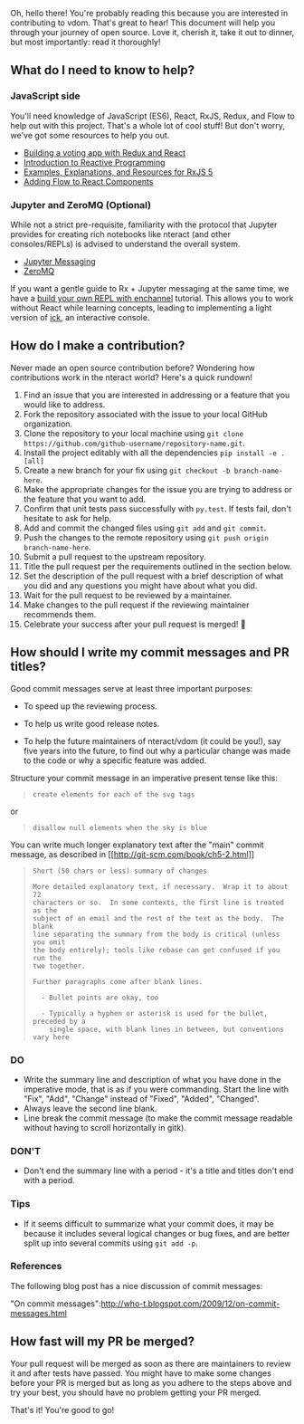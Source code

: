Oh, hello there! You're probably reading this because you are interested in
contributing to vdom. That's great to hear! This document will help you
through your journey of open source. Love it, cherish it, take it out to
dinner, but most importantly: read it thoroughly!

## What do I need to know to help?

### JavaScript side

You'll need knowledge of JavaScript (ES6), React, RxJS, Redux, and Flow to help out
with this project. That's a whole lot of cool stuff! But don't worry, we've
got some resources to help you out.
* [Building a voting app with Redux and React](http://teropa.info/blog/2015/09/10/full-stack-redux-tutorial.html)
* [Introduction to Reactive Programming](https://gist.github.com/staltz/868e7e9bc2a7b8c1f754)
* [Examples, Explanations, and Resources for RxJS 5](https://github.com/btroncone/learn-rxjs)
* [Adding Flow to React Components](https://flowtype.org/docs/react.html#defining-components-as-reactcomponent-subclasses)

### Jupyter and ZeroMQ (Optional)

While not a strict pre-requisite, familiarity with the protocol that Jupyter
provides for creating rich notebooks like nteract (and other consoles/REPLs) is
advised to understand the overall system.

* [Jupyter Messaging](http://jupyter-client.readthedocs.org/en/latest/messaging.html)
* [ZeroMQ](http://zguide.zeromq.org/page:all)

If you want a gentle guide to Rx + Jupyter messaging at the same time, we have
a [build your own REPL with enchannel](https://github.com/nteract/docs/blob/master/enchannel/build-your-own-repl.md) tutorial. This allows you to work without React while learning concepts, leading to implementing a light version of [ick](https://github.com/nteract/ick),
an interactive console.

## How do I make a contribution?

Never made an open source contribution before? Wondering how contributions work
in the nteract world? Here's a quick rundown!

1. Find an issue that you are interested in addressing or a feature that you
would like to address.
2. Fork the repository associated with the issue to your local GitHub organization.
3. Clone the repository to your local machine using `git clone
https://github.com/github-username/repository-name.git`.
4. Install the project editably with all the dependencies `pip install -e .[all]`
5. Create a new branch for your fix using `git checkout -b branch-name-here`.
6. Make the appropriate changes for the issue you are trying to address or the
feature that you want to add.
7. Confirm that unit tests pass successfully with `py.test`. If tests fail, don't hesitate to ask for help.
8. Add and commit the changed files using `git add` and `git commit`.
9. Push the changes to the remote repository using `git push origin
branch-name-here`.
10. Submit a pull request to the upstream repository.
11. Title the pull request per the requirements outlined in the section below.
12. Set the description of the pull request with a brief description of what you
did and any questions you might have about what you did.
13. Wait for the pull request to be reviewed by a maintainer.
14. Make changes to the pull request if the reviewing maintainer recommends them.
15. Celebrate your success after your pull request is merged! :tada:

## How should I write my commit messages and PR titles?

Good commit messages serve at least three important purposes:

* To speed up the reviewing process.

* To help us write good release notes.

* To help the future maintainers of nteract/vdom (it could be you!),
say five years into the future, to find out why a particular change was made to
the code or why a specific feature was added.

Structure your commit message in an imperative present tense like this:

> ```
> create elements for each of the svg tags
> ```

or

> ```
> disallow null elements when the sky is blue
> ```

You can write much longer explanatory text after the "main" commit message, as
described in [[http://git-scm.com/book/ch5-2.html]]

> ```
> Short (50 chars or less) summary of changes
>
> More detailed explanatory text, if necessary.  Wrap it to about 72
> characters or so.  In some contexts, the first line is treated as the
> subject of an email and the rest of the text as the body.  The blank
> line separating the summary from the body is critical (unless you omit
> the body entirely); tools like rebase can get confused if you run the
> two together.
>
> Further paragraphs come after blank lines.
>
>   - Bullet points are okay, too
>
>   - Typically a hyphen or asterisk is used for the bullet, preceded by a
>     single space, with blank lines in between, but conventions vary here
> ```


### DO

* Write the summary line and description of what you have done in the imperative
mode, that is as if you were commanding. Start the line with "Fix", "Add",
"Change" instead of "Fixed", "Added", "Changed".
* Always leave the second line
blank.
* Line break the commit message (to make the commit message readable
without having to scroll horizontally in gitk).

### DON'T

* Don't end the summary line with a period - it's a title and titles don't end
with a period.

### Tips

* If it seems difficult to summarize what your commit does, it may be because it
includes several logical changes or bug fixes, and are better split up into
several commits using `git add -p`.

### References

The following blog post has a nice discussion of commit messages:

"On commit messages":http://who-t.blogspot.com/2009/12/on-commit-messages.html

## How fast will my PR be merged?

Your pull request will be merged as soon as there are maintainers to review it and
after tests have passed. You might have to make some changes before your PR is merged
but as long as you adhere to the steps above and try your best, you should have no problem
getting your PR merged.

That's it! You're good to go!
